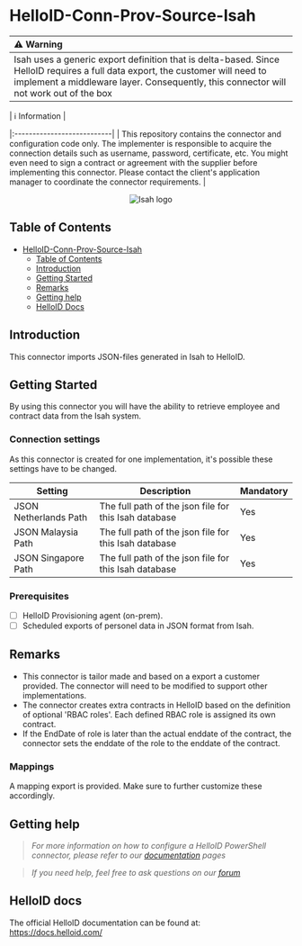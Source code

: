 # HelloID-Conn-Prov-Source-Isah

| :warning: Warning |
|:---------------------------|
| Isah uses a generic export definition that is delta-based. Since HelloID requires a full data export, the customer will need to implement a middleware layer. Consequently, this connector will not work out of the box   |

| :information_source: Information |

|:---------------------------|
| This repository contains the connector and configuration code only. The implementer is responsible to acquire the connection details such as username, password, certificate, etc. You might even need to sign a contract or agreement with the supplier before implementing this connector. Please contact the client's application manager to coordinate the connector requirements.       |

<p align="center">
  <img src="https://www.tools4ever.nl/connector-logos/isah-logo.png" alt="Isah logo">
</p>

<!-- TABLE OF CONTENTS -->
## Table of Contents

- [HelloID-Conn-Prov-Source-Isah](#helloid-conn-prov-source-isah)
  - [Table of Contents](#table-of-contents)
  - [Introduction](#introduction)
  - [Getting Started](#getting-started)
  - [Remarks](#remarks)
  - [Getting help](#getting-help)
  - [HelloID Docs](#helloid-docs)

## Introduction

This connector imports JSON-files generated in Isah to HelloID.

## Getting Started

By using this connector you will have the ability to retrieve employee and contract data from the Isah system.

### Connection settings

As this connector is created for one implementation, it's possible these settings have to be changed.

| Setting         | Description                                   | Mandatory   |
| --------------- | --------------------------------------------- | ----------- |
| JSON Netherlands Path         | The full path of the json file for this Isah database | Yes         |
| JSON Malaysia Path          | The full path of the json file for this Isah database | Yes         |
| JSON Singapore Path | The full path of the json file for this Isah database | Yes         | 

### Prerequisites

- [ ] HelloID Provisioning agent (on-prem).
- [ ] Scheduled exports of personel data in JSON format from Isah.

## Remarks

- This connector is tailor made and based on a export a customer provided. The connector will need to be modified to support other implementations.
- The connector creates extra contracts in HelloID based on the definition of optional 'RBAC roles'. Each defined RBAC role is assigned its own contract.
- If the EndDate of role is later than the actual enddate of the contract, the connector sets the enddate of the role to the enddate of the contract.

### Mappings
A mapping export is provided. Make sure to further customize these accordingly.

## Getting help
> _For more information on how to configure a HelloID PowerShell connector, please refer to our [documentation](https://docs.helloid.com/hc/en-us/articles/360012558020-Configure-a-custom-PowerShell-target-system) pages_

> _If you need help, feel free to ask questions on our [forum](https://forum.helloid.com)_

## HelloID docs
The official HelloID documentation can be found at: https://docs.helloid.com/

